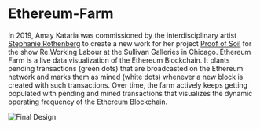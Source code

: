 # Ethereum-Farm
In 2019, Amay Kataria was commissioned by the interdisciplinary artist [Stephanie Rothenberg](https://stephanierothenberg.com/) to create a new work for her project [Proof of Soil](https://stephanierothenberg.com/proof-of-soil/) for the show Re:Working Labour at the Sullivan Galleries in Chicago. Ethereum Farm is a live data visualization of the Ethereum Blockchain. It plants pending transactions (green dots) that are broadcasted on the Ethereum network and marks them as mined (white dots) whenever a new block is created with such transactions. Over time, the farm actively keeps getting populated with pending and mined transactions that visualizes the dynamic operating frequency of the Ethereum Blockchain.

![Final Design](https://user-images.githubusercontent.com/4178424/145728394-3c35ac74-6eaf-4418-9809-80be1b81a9a7.png)
